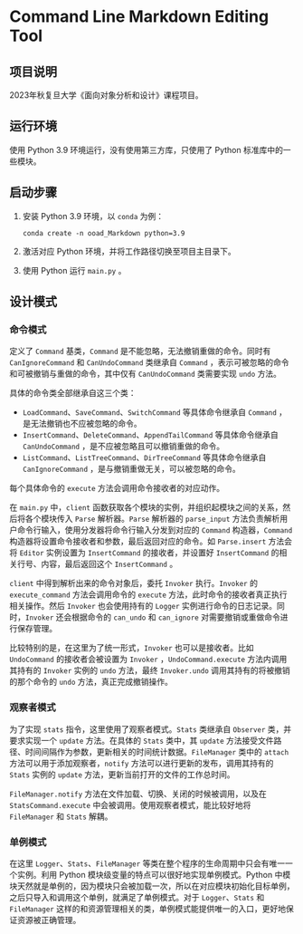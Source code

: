 # Command Line Markdown Editing Tool

## 项目说明

2023年秋复旦大学《面向对象分析和设计》课程项目。

## 运行环境

使用 Python 3.9 环境运行，没有使用第三方库，只使用了 Python 标准库中的一些模块。

## 启动步骤

1. 安装 Python 3.9 环境，以 `conda` 为例：

   ```shell
   conda create -n ooad_Markdown python=3.9
   ```

2. 激活对应 Python 环境，并将工作路径切换至项目主目录下。

3. 使用 Python 运行 `main.py` 。

## 设计模式

### 命令模式

定义了 `Command` 基类，`Command` 是不能忽略，无法撤销重做的命令。同时有 `CanIgnoreCommand` 和 `CanUndoCommand` 类继承自 `Command` ，表示可被忽略的命令和可被撤销与重做的命令，其中仅有 `CanUndoCommand` 类需要实现 `undo` 方法。

具体的命令类全部继承自这三个类：

+ `LoadCommand`、`SaveCommand`、`SwitchCommand` 等具体命令继承自 `Command` ，是无法撤销也不应被忽略的命令。
+ `InsertCommand`、`DeleteCommand`、`AppendTailCommand` 等具体命令继承自 `CanUndoCommand` ，是不应被忽略且可以撤销重做的命令。
+ `ListCommand`、`ListTreeCommand`、`DirTreeCommand` 等具体命令继承自 `CanIgnoreCommand` ，是与撤销重做无关，可以被忽略的命令。

每个具体命令的 `execute` 方法会调用命令接收者的对应动作。

在 `main.py` 中，`client` 函数获取各个模块的实例，并组织起模块之间的关系，然后将各个模块传入 `Parse` 解析器。`Parse` 解析器的 `parse_input` 方法负责解析用户命令行输入，使用分发器将命令行输入分发到对应的 `Command` 构造器，`Command` 构造器将设置命令接收者和参数，最后返回对应的命令。如 `Parse.insert` 方法会将 `Editor` 实例设置为 `InsertCommand` 的接收者，并设置好 `InsertCommand` 的相关行号、内容，最后返回这个 `InsertCommand` 。

`client` 中得到解析出来的命令对象后，委托 `Invoker` 执行。`Invoker` 的 `execute_command` 方法会调用命令的 `execute` 方法，此时命令的接收者真正执行相关操作。然后 `Invoker` 也会使用持有的 `Logger` 实例进行命令的日志记录。同时，`Invoker` 还会根据命令的 `can_undo` 和 `can_ignore` 对需要撤销或重做命令进行保存管理。

比较特别的是，在这里为了统一形式，`Invoker` 也可以是接收者。比如 `UndoCommand` 的接收者会被设置为 `Invoker` ，`UndoCommand.execute` 方法内调用其持有的 `Invoker` 实例的 `undo` 方法，最终 `Invoker.undo` 调用其持有的将被撤销的那个命令的 `undo` 方法，真正完成撤销操作。

### 观察者模式

为了实现 `stats` 指令，这里使用了观察者模式。`Stats` 类继承自 `Observer` 类，并要求实现一个 `update` 方法。在具体的 `Stats` 类中，其 `update` 方法接受文件路径、时间间隔作为参数，更新相关的时间统计数据。`FileManager` 类中的 `attach` 方法可以用于添加观察者，`notify` 方法可以进行更新的发布，调用其持有的 `Stats` 实例的 `update` 方法，更新当前打开的文件的工作总时间。

`FileManager.notify` 方法在文件加载、切换、关闭的时候被调用，以及在 `StatsCommand.execute` 中会被调用。使用观察者模式，能比较好地将 `FileManager` 和 `Stats` 解耦。

### 单例模式

在这里 `Logger`、`Stats`、`FileManager` 等类在整个程序的生命周期中只会有唯一一个实例。利用 Python 模块级变量的特点可以很好地实现单例模式。Python 中模块天然就是单例的，因为模块只会被加载一次，所以在对应模块初始化目标单例，之后只导入和调用这个单例，就满足了单例模式。对于 `Logger`、`Stats` 和 `FileManager` 这样的和资源管理相关的类，单例模式能提供唯一的入口，更好地保证资源被正确管理。